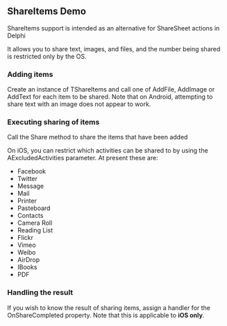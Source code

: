 ## ShareItems Demo

ShareItems support is intended as an alternative for ShareSheet actions in Delphi

It allows you to share text, images, and files, and the number being shared is restricted only by the OS.

### Adding items

Create an instance of TShareItems and call one of AddFile, AddImage or AddText for each item to be shared. Note that on Android, attempting to share text with an image does not appear to work.

### Executing sharing of items

Call the Share method to share the items that have been added

On iOS, you can restrict which activities can be shared to by using the AExcludedActivities parameter. At present these are:

* Facebook
* Twitter
* Message
* Mail
* Printer
* Pasteboard
* Contacts
* Camera Roll
* Reading List
* Flickr
* Vimeo
* Weibo
* AirDrop
* IBooks
* PDF

### Handling the result

If you wish to know the result of sharing items, assign a handler for the OnShareCompleted property. Note that this is applicable to **iOS only**.




